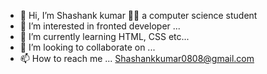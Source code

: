 - 👋 Hi, I’m Shashank kumar 🧑‍💻 a computer
     science student 
- 👀 I’m interested in  fronted developer ...
- 🌱 I’m currently learning HTML, CSS etc... 
- 💞️ I’m looking to collaborate on ...
- 📫 How to reach me ...
     Shashankkumar0808@gmail.com 

<!---
Ashwin8k/Ashwin8k is a ✨ special ✨ repository because its `README.md` (this file) appears on your GitHub profile.
You can click the Preview link to take a look at your changes.
--->
